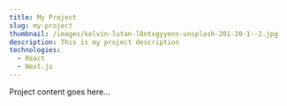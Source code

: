 ```yaml
---
title: My Project
slug: my-project
thumbnail: /images/kelvin-lutan-l8ntxgyyens-unsplash-201-20-1--2.jpg
description: This is my project description
technologies:
  - React
  - Next.js
---
```


Project content goes here...
